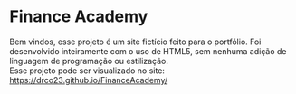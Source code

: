 # Finance Academy

Bem vindos, esse projeto é um site fictício feito para o portfólio.
Foi desenvolvido inteiramente com o uso de HTML5, sem nenhuma adição de linguagem de programação ou estilização. <br>
Esse projeto pode ser visualizado no site: https://drco23.github.io/FinanceAcademy/
